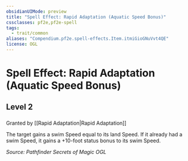 ```yaml
---
obsidianUIMode: preview
title: "Spell Effect: Rapid Adaptation (Aquatic Speed Bonus)"
cssclasses: pf2e,pf2e-spell
tags:
  - trait/common
aliases: "Compendium.pf2e.spell-effects.Item.itmiGioGNuVvt4QE"
license: OGL
---
```

# Spell Effect: Rapid Adaptation (Aquatic Speed Bonus)
## Level 2
### 






Granted by [[Rapid Adaptation|Rapid Adaptation]]

The target gains a swim Speed equal to its land Speed. If it already had a swim Speed, it gains a +10-foot status bonus to its swim Speed.

*Source: Pathfinder Secrets of Magic*
*OGL*